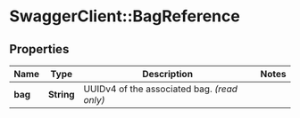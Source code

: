 # SwaggerClient::BagReference

## Properties
Name | Type | Description | Notes
------------ | ------------- | ------------- | -------------
**bag** | **String** | UUIDv4 of the associated bag. _(read only)_  | 


